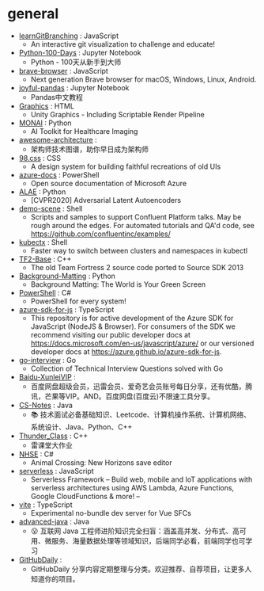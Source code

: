 # general
- [learnGitBranching](https://github.com/pcottle/learnGitBranching) : JavaScript
  - An interactive git visualization to challenge and educate!
- [Python-100-Days](https://github.com/jackfrued/Python-100-Days) : Jupyter Notebook
  - Python - 100天从新手到大师
- [brave-browser](https://github.com/brave/brave-browser) : JavaScript
  - Next generation Brave browser for macOS, Windows, Linux, Android.
- [joyful-pandas](https://github.com/datawhalechina/joyful-pandas) : Jupyter Notebook
  - Pandas中文教程
- [Graphics](https://github.com/Unity-Technologies/Graphics) : HTML
  - Unity Graphics - Including Scriptable Render Pipeline
- [MONAI](https://github.com/Project-MONAI/MONAI) : Python
  - AI Toolkit for Healthcare Imaging
- [awesome-architecture](https://github.com/toutiaoio/awesome-architecture) : 
  - 架构师技术图谱，助你早日成为架构师
- [98.css](https://github.com/jdan/98.css) : CSS
  - A design system for building faithful recreations of old UIs
- [azure-docs](https://github.com/MicrosoftDocs/azure-docs) : PowerShell
  - Open source documentation of Microsoft Azure
- [ALAE](https://github.com/podgorskiy/ALAE) : Python
  - [CVPR2020] Adversarial Latent Autoencoders
- [demo-scene](https://github.com/confluentinc/demo-scene) : Shell
  - Scripts and samples to support Confluent Platform talks. May be rough around the edges. For automated tutorials and QA'd code, see https://github.com/confluentinc/examples/
- [kubectx](https://github.com/ahmetb/kubectx) : Shell
  - Faster way to switch between clusters and namespaces in kubectl
- [TF2-Base](https://github.com/NicknineTheEagle/TF2-Base) : C++
  - The old Team Fortress 2 source code ported to Source SDK 2013
- [Background-Matting](https://github.com/senguptaumd/Background-Matting) : Python
  - Background Matting: The World is Your Green Screen
- [PowerShell](https://github.com/PowerShell/PowerShell) : C#
  - PowerShell for every system!
- [azure-sdk-for-js](https://github.com/Azure/azure-sdk-for-js) : TypeScript
  - This repository is for active development of the Azure SDK for JavaScript (NodeJS & Browser). For consumers of the SDK we recommend visiting our public developer docs at https://docs.microsoft.com/en-us/javascript/azure/ or our versioned developer docs at https://azure.github.io/azure-sdk-for-js.
- [go-interview](https://github.com/shomali11/go-interview) : Go
  - Collection of Technical Interview Questions solved with Go
- [Baidu-XunleiVIP](https://github.com/VIP-Share/Baidu-XunleiVIP) : 
  - 百度网盘超级会员，迅雷会员、爱奇艺会员账号每日分享，还有优酷，腾讯，芒果等VIP。AND。百度网盘(百度云)不限速工具分享。
- [CS-Notes](https://github.com/CyC2018/CS-Notes) : Java
  - 📚 技术面试必备基础知识、Leetcode、计算机操作系统、计算机网络、系统设计、Java、Python、C++
- [Thunder_Class](https://github.com/profthecopyright/Thunder_Class) : C++
  - 雷课堂大作业
- [NHSE](https://github.com/kwsch/NHSE) : C#
  - Animal Crossing: New Horizons save editor
- [serverless](https://github.com/serverless/serverless) : JavaScript
  - Serverless Framework – Build web, mobile and IoT applications with serverless architectures using AWS Lambda, Azure Functions, Google CloudFunctions & more! –
- [vite](https://github.com/vuejs/vite) : TypeScript
  - Experimental no-bundle dev server for Vue SFCs
- [advanced-java](https://github.com/doocs/advanced-java) : Java
  - 😮 互联网 Java 工程师进阶知识完全扫盲：涵盖高并发、分布式、高可用、微服务、海量数据处理等领域知识，后端同学必看，前端同学也可学习
- [GitHubDaily](https://github.com/GitHubDaily/GitHubDaily) : 
  - GitHubDaily 分享内容定期整理与分类。欢迎推荐、自荐项目，让更多人知道你的项目。
